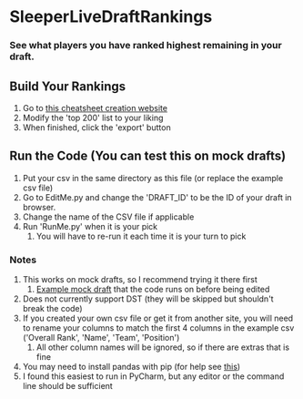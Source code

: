 # SleeperLiveDraftRankings
### See what players you have ranked highest remaining in your draft.

## Build Your Rankings
1) Go to [this cheatsheet creation website](https://www.cheatsheetking.com/Cheatsheets/Edit)
2) Modify the 'top 200' list to your liking
3) When finished, click the 'export' button

## Run the Code (You can test this on mock drafts)
1) Put your csv in the same directory as this file (or replace the example csv file)
2) Go to EditMe.py and change the 'DRAFT_ID' to be the ID of your draft in browser.
3) Change the name of the CSV file if applicable
4) Run 'RunMe.py' when it is your pick
    1) You will have to re-run it each time it is your turn to pick


### Notes
1) This works on mock drafts, so I recommend trying it there first
    1) [Example mock draft](https://sleeper.com/draft/nfl/871324733034102784) that the code runs on before being edited
2) Does not currently support DST (they will be skipped but shouldn't break the code)
3) If you created your own csv file or get it from another site, you will need to rename your columns to match the first 4 columns in the example csv ('Overall Rank', 'Name', 'Team', 'Position')
    1) All other column names will be ignored, so if there are extras that is fine
4) You may need to install pandas with pip (for help see [this](https://www.google.com/search?q=install+pandas+with+pip&oq=install+pandas+with+pip&aqs=chrome..69i57.4908j0j4&sourceid=chrome&ie=UTF-8))
5) I found this easiest to run in PyCharm, but any editor or the command line should be sufficient
